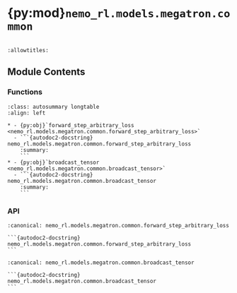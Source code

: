 # {py:mod}`nemo_rl.models.megatron.common`

```{py:module} nemo_rl.models.megatron.common
```

```{autodoc2-docstring} nemo_rl.models.megatron.common
:allowtitles:
```

## Module Contents

### Functions

````{list-table}
:class: autosummary longtable
:align: left

* - {py:obj}`forward_step_arbitrary_loss <nemo_rl.models.megatron.common.forward_step_arbitrary_loss>`
  - ```{autodoc2-docstring} nemo_rl.models.megatron.common.forward_step_arbitrary_loss
    :summary:
    ```
* - {py:obj}`broadcast_tensor <nemo_rl.models.megatron.common.broadcast_tensor>`
  - ```{autodoc2-docstring} nemo_rl.models.megatron.common.broadcast_tensor
    :summary:
    ```
````

### API

````{py:function} forward_step_arbitrary_loss(state: nemo.tron.state.GlobalState, global_valid_seqs: torch.Tensor, global_valid_toks: torch.Tensor, data_iterator: typing.Iterator[nemo_rl.distributed.batched_data_dict.BatchedDataDict[typing.Any]], model: megatron.core.models.gpt.GPTModel, loss_fn: nemo_rl.algorithms.loss_functions.LossFunction)
:canonical: nemo_rl.models.megatron.common.forward_step_arbitrary_loss

```{autodoc2-docstring} nemo_rl.models.megatron.common.forward_step_arbitrary_loss
```
````

````{py:function} broadcast_tensor(tensor: torch.Tensor | None, src_rank: int, group: torch.distributed.ProcessGroup) -> torch.Tensor
:canonical: nemo_rl.models.megatron.common.broadcast_tensor

```{autodoc2-docstring} nemo_rl.models.megatron.common.broadcast_tensor
```
````
